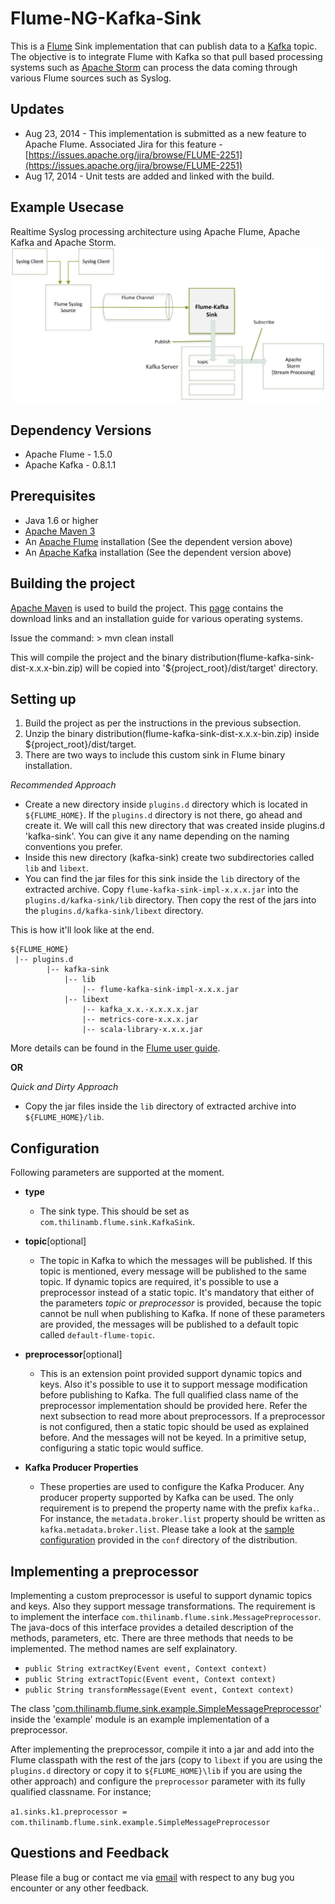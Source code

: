 #  Flume-NG-Kafka-Sink

This is a [Flume](https://flume.apache.org) Sink implementation that can publish data to a [Kafka](http://kafka.apache.org) topic.
The objective is to integrate Flume with Kafka so that pull based processing systems such as [Apache Storm](https://storm.incubator.apache.org) can process the data coming through various Flume sources such as Syslog.

## Updates
- Aug 23, 2014 - This implementation is submitted as a new feature to Apache Flume. Associated Jira for this feature - [https://issues.apache.org/jira/browse/FLUME-2251](https://issues.apache.org/jira/browse/FLUME-2251) 
- Aug 17, 2014 - Unit tests are added and linked with the build.

## Example Usecase
Realtime Syslog processing architecture using Apache Flume, Apache Kafka and Apache Storm.
![Realtime Syslog Processing](/realtime-syslog-processing-archi.png)

## Dependency Versions
- Apache Flume - 1.5.0
- Apache Kafka - 0.8.1.1

## Prerequisites
- Java 1.6 or higher
- [Apache Maven 3](http://maven.apache.org)
- An [Apache Flume](https://flume.apache.org) installation (See the dependent version above)
- An [Apache Kafka](http://kafka.apache.org) installation (See the dependent version above)

## Building the project
[Apache Maven](http://maven.apache.org) is used to build the project. This [page](http://maven.apache.org/download.cgi) contains the download links and an installation guide for various operating systems.

Issue the command: > mvn clean install

This will compile the project and the binary distribution(flume-kafka-sink-dist-x.x.x-bin.zip) will be copied into '${project_root}/dist/target' directory.

## Setting up

1. Build the project as per the instructions in the previous subsection.
2. Unzip the binary distribution(flume-kafka-sink-dist-x.x.x-bin.zip) inside ${project_root}/dist/target.
3. There are two ways to include this custom sink in Flume binary installation.

_Recommended Approach_
- Create a new directory inside `plugins.d` directory which is located in `${FLUME_HOME}`. If the `plugins.d` directory is not there, go ahead and create it. We will call this new directory that was created inside plugins.d 'kafka-sink'. You can give it any name depending on the naming conventions you prefer.
- Inside this new directory (kafka-sink) create two subdirectories called `lib` and `libext`.
- You can find the jar files for this sink inside the `lib` directory of the extracted archive. Copy `flume-kafka-sink-impl-x.x.x.jar` into the `plugins.d/kafka-sink/lib` directory. Then copy the rest of the jars into the `plugins.d/kafka-sink/libext` directory.

This is how it'll look like at the end.
```
${FLUME_HOME}
 |-- plugins.d
 		|-- kafka-sink
 			|-- lib
   				|-- flume-kafka-sink-impl-x.x.x.jar
 			|-- libext
   				|-- kafka_x.x.-x.x.x.x.jar
   				|-- metrics-core-x.x.x.jar
   				|-- scala-library-x.x.x.jar
```
More details can be found in the [Flume user guide](https://flume.apache.org/FlumeUserGuide.html#the-plugins-d-directory).

**OR**
                                
_Quick and Dirty Approach_
- Copy the jar files inside the `lib` directory of extracted archive into `${FLUME_HOME}/lib`.

## Configuration
Following parameters are supported at the moment.

- **type**
	- The sink type. This should be set as `com.thilinamb.flume.sink.KafkaSink`.

- **topic**[optional] 
	- The topic in Kafka to which the messages will be published. If this topic is mentioned, every message will be published to the same topic. If dynamic topics are required, it's possible to use a preprocessor instead of a static topic. It's mandatory that either of the parameters _topic_ or _preprocessor_ is provided, because the topic cannot be null when publishing to Kafka. If none of these parameters are provided, the messages will be published to a default topic called `default-flume-topic`.

- **preprocessor**[optional]
	- This is an extension point provided support dynamic topics and keys. Also it's possible to use it to support message modification before publishing to Kafka. The full qualified class name of the preprocessor implementation should be provided here. Refer the next subsection to read more about preprocessors. If a preprocessor is not configured, then a static topic should be used as explained before. And the messages will not be keyed. In a primitive setup, configuring a static topic would suffice.

- **Kafka Producer Properties**
	- These properties are used to configure the Kafka Producer. Any producer property supported by Kafka can be used. The only requirement is to prepend the property name with the prefix `kafka.`. For instance, the `metadata.broker.list` property should be written as `kafka.metadata.broker.list`. Please take a look at the [sample configuration](https://github.com/thilinamb/flume-kafka-sink/blob/master/conf/flume-kafka.conf) provided in the `conf` directory of the distribution.
    
## Implementing a preprocessor
Implementing a custom preprocessor is useful to support dynamic topics and keys. Also they support message transformations. The requirement is to implement the interface `com.thilinamb.flume.sink.MessagePreprocessor`. The java-docs of this interface provides a detailed description of the methods, parameters, etc. There are three methods that needs to be implemented. The method names are self explainatory.

- ```public String extractKey(Event event, Context context)```
- ```public String extractTopic(Event event, Context context)```
- ```public String transformMessage(Event event, Context context)```

The class '[com.thilinamb.flume.sink.example.SimpleMessagePreprocessor](https://github.com/thilinamb/flume-kafka-sink/blob/master/example/src/main/java/com/thilinamb/flume/sink/example/SimpleMessagePreprocessor.java)' inside the 'example' module is an example implementation of a preprocessor.

After implementing the preprocessor, compile it into a jar and add into the Flume classpath with the rest of the jars (copy to `libext` if you are using the `plugins.d` directory or copy it to `${FLUME_HOME}\lib` if you are using the other approach) and configure the `preprocessor` parameter with its fully qualified classname. For instance;

`a1.sinks.k1.preprocessor = com.thilinamb.flume.sink.example.SimpleMessagePreprocessor`

## Questions and Feedback
Please file a bug or contact me via [email](mailto:thilinamb@gmail.com) with respect to any bug you encounter or any other feedback.








